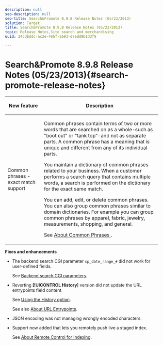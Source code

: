 ```yaml
---
description: null
seo-description: null
seo-title: Search&Promote 8.9.8 Release Notes (05/23/2013)
solution: Target
title: Search&Promote 8.9.8 Release Notes (05/23/2013)
topic: Release Notes,Site search and merchandising
uuid: 24c3bddc-ac2e-49bf-ab93-d7edd9b1d3f9

---
```


# Search&Promote 8.9.8 Release Notes (05/23/2013){#search-promote-release-notes}

<table id="table_27B1D387802541DB80C450DEB838D020"> 
 <thead> 
  <tr> 
   <th colname="col1" class="entry"> <p>New feature </p> </th> 
   <th colname="col2" class="entry"> <p>Description </p> </th> 
  </tr> 
 </thead>
 <tbody> 
  <tr> 
   <td colname="col1"> <p> Common phrases - exact match support </p> </td> 
   <td colname="col2"> <p> Common phrases contain terms of two or more words that are searched on as a whole-such as "boot cut" or "tank top"-and not as separate parts. A common phrase has a meaning that is unique and different from any of its individual parts. </p> <p> You maintain a dictionary of common phrases related to your business. When a customer performs a search query that contains multiple words, a search is performed on the dictionary for the exact same match. </p> <p>You can add, edit, or delete common phrases. You can also group common phrases similar to domain dictionaries. For example you can group common phrases by apparel, fabric, jewelry, measurements, shopping, and general. </p> <p>See <a href="../c-about-linguistics-menu/c-about-common-phrases.md#concept_4946E53586DF492EAEB1B7F757FD440F" format="dita" scope="local"> About Common Phrases </a>. </p> </td> 
  </tr> 
 </tbody> 
</table>

**Fixes and enhancements**

* The backend search CGI parameter `sp_date_range_#` did not work for user-defined fields.

  See [Backend search CGI parameters](../c-appendices/c-cgiparameters.md#reference_582E85C3886740C98FE88CA9DF7918E8). 

* Reverting **[!UICONTROL History]** version did not update the URL entrypoints field content.

  See [Using the History option](../t-using-the-history-option.md#task_70DD3F87A67242BBBD2CB27156F43002).

  See also [About URL Entrypoints](../c-about-settings-menu/c-about-crawling-menu.md#concept_5D857E3B5C124E85BC0B5AE77A509573). 

* JSON encoding was not managing wrongly encoded characters. 
* Support now added that lets you remotely push live a staged index.

  See [About Remote Control for Indexing](../c-about-index-menu/c-about-remote-control-for-indexing.md#concept_C79B322190E84106A434E5C6D4A4118F).

